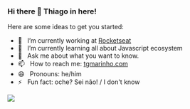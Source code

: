 
### Hi there 👋 Thiago in here!

Here are some ideas to get you started:

- 🚀  &nbsp; I’m currently working at [Rocketseat](https://blog.rocketseat.com.br/author/thiago/)
- 🌱  &nbsp; I’m currently learning all about Javascript ecosystem
- 💬  &nbsp; Ask me about what you want to know.
- 📫  &nbsp; How to reach me: [tgmarinho.com](https://tgmarinho.com)
- 😄  &nbsp; Pronouns: he/him
- ⚡  &nbsp; Fun fact: oche? Sei não! / I don't know

![](https://github.com/tgmarinho/tgmarinho/blob/master/anime.gif?raw=true)

